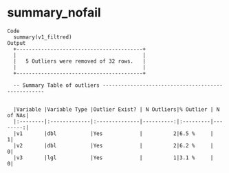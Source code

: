 # summary_nofail

    Code
      summary(v1_filtred)
    Output
      +-----------------------------------------+
      |                                         |
      |   5 Outliers were removed of 32 rows.   |
      |                                         |
      +-----------------------------------------+
      
      -- Summary Table of outliers ---------------------------------------------------
      
      
      |Variable |Variable Type |Outlier Exist? | N Outliers|% Outlier | N of NAs|
      |:--------|:-------------|:--------------|----------:|:---------|--------:|
      |v1       |dbl           |Yes            |          2|6.5 %     |        1|
      |v2       |dbl           |Yes            |          2|6.2 %     |        0|
      |v3       |lgl           |Yes            |          1|3.1 %     |        0|

